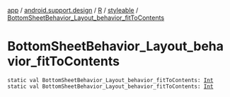 [app](../../../index.md) / [android.support.design](../../index.md) / [R](../index.md) / [styleable](index.md) / [BottomSheetBehavior_Layout_behavior_fitToContents](./-bottom-sheet-behavior_-layout_behavior_fit-to-contents.md)

# BottomSheetBehavior_Layout_behavior_fitToContents

`static val BottomSheetBehavior_Layout_behavior_fitToContents: `[`Int`](https://kotlinlang.org/api/latest/jvm/stdlib/kotlin/-int/index.html)
`static val BottomSheetBehavior_Layout_behavior_fitToContents: `[`Int`](https://kotlinlang.org/api/latest/jvm/stdlib/kotlin/-int/index.html)